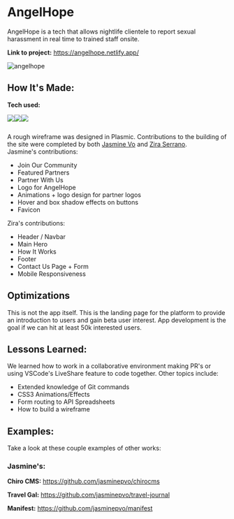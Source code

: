 # AngelHope
AngelHope is a tech that allows nightlife clientele to report sexual harassment in real time to trained staff onsite. 

**Link to project:** https://angelhope.netlify.app/
 
![angelhope](https://user-images.githubusercontent.com/99847030/196755162-48d16314-6253-4b3e-9d38-dccd5c03f27f.gif)


## How It's Made:

**Tech used:** <div style="display: flex; flex-direction: row;" align=left >
  <a href="https://developer.mozilla.org/en-US/docs/Web/HTML" target="_blank">
    <img src="https://img.shields.io/static/v1?&style=flat&logo=HTML5&logoColor=white&labelColor=AD9D90&label=&message=HTML&color=AD9D90"/>
  </a>
  <a href="https://developer.mozilla.org/en-US/docs/Web/CSS" target="_blank">
    <img src="https://img.shields.io/static/v1?&style=flat&logo=CSS3&logoColor=white&labelColor=AD9D90&label=&message=CSS&color=AD9D90"/>
  </a>
  <a href="https://developer.mozilla.org/en-US/docs/Web/JavaScript" target="_blank">
    <img src="https://img.shields.io/static/v1?&style=flat&logo=javascript&logoColor=white&labelColor=AD9D90&label=&message=JAVASCRIPT&color=AD9D90"/>
  </a> 
</div>

A rough wireframe was designed in Plasmic. Contributions to the building of the site were completed by both [Jasmine Vo](https://github.com/jasminepvo) and [Zira Serrano](https://github.com/ziraserrano). <br>
Jasmine's contributions:
- Join Our Community
- Featured Partners
- Partner With Us
- Logo for AngelHope
- Animations + logo design for partner logos
- Hover and box shadow effects on buttons
- Favicon

Zira's contributions:
- Header / Navbar
- Main Hero
- How It Works
- Footer
- Contact Us Page + Form
- Mobile Responsiveness

## Optimizations

This is not the app itself. This is the landing page for the platform to provide an introduction to users and gain beta user interest. App development is the goal if we can hit at least 50k interested users.

## Lessons Learned:

We learned how to work in a collaborative environment making PR's or using VSCode's LiveShare feature to code together. Other topics include:
- Extended knowledge of Git commands
- CSS3 Animations/Effects
- Form routing to API Spreadsheets
- How to build a wireframe

## Examples:
Take a look at these couple examples of other works:

### Jasmine's:

**Chiro CMS:** https://github.com/jasminepvo/chirocms

**Travel Gal:** https://github.com/jasminepvo/travel-journal 

**Manifest:** https://github.com/jasminepvo/manifest


<br>
